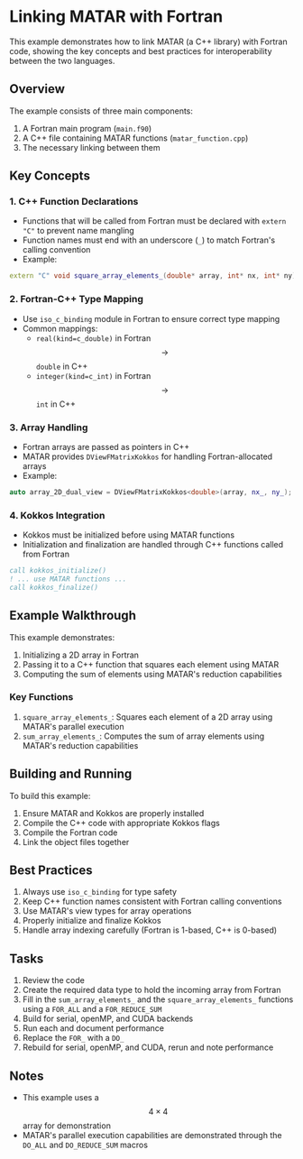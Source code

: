 # Linking MATAR with Fortran

This example demonstrates how to link MATAR (a C++ library) with Fortran code, showing the key concepts and best practices for interoperability between the two languages.

## Overview

The example consists of three main components:
1. A Fortran main program (`main.f90`)
2. A C++ file containing MATAR functions (`matar_function.cpp`)
3. The necessary linking between them

## Key Concepts

### 1. C++ Function Declarations
- Functions that will be called from Fortran must be declared with `extern "C"` to prevent name mangling
- Function names must end with an underscore (`_`) to match Fortran's calling convention
- Example:
```cpp
extern "C" void square_array_elements_(double* array, int* nx, int* ny);
```

### 2. Fortran-C++ Type Mapping
- Use `iso_c_binding` module in Fortran to ensure correct type mapping
- Common mappings:
  - `real(kind=c_double)` in Fortran $$\rightarrow$$ `double` in C++
  - `integer(kind=c_int)` in Fortran $$\rightarrow$$ `int` in C++

### 3. Array Handling
- Fortran arrays are passed as pointers in C++
- MATAR provides `DViewFMatrixKokkos` for handling Fortran-allocated arrays
- Example:
```cpp
auto array_2D_dual_view = DViewFMatrixKokkos<double>(array, nx_, ny_);
```

### 4. Kokkos Integration
- Kokkos must be initialized before using MATAR functions
- Initialization and finalization are handled through C++ functions called from Fortran
```fortran
call kokkos_initialize()
! ... use MATAR functions ...
call kokkos_finalize()
```

## Example Walkthrough

This example demonstrates:
1. Initializing a 2D array in Fortran
2. Passing it to a C++ function that squares each element using MATAR
3. Computing the sum of elements using MATAR's reduction capabilities

### Key Functions

1. `square_array_elements_`: Squares each element of a 2D array using MATAR's parallel execution
2. `sum_array_elements_`: Computes the sum of array elements using MATAR's reduction capabilities

## Building and Running

To build this example:
1. Ensure MATAR and Kokkos are properly installed
2. Compile the C++ code with appropriate Kokkos flags
3. Compile the Fortran code
4. Link the object files together

## Best Practices

1. Always use `iso_c_binding` for type safety
2. Keep C++ function names consistent with Fortran calling conventions
3. Use MATAR's view types for array operations
4. Properly initialize and finalize Kokkos
5. Handle array indexing carefully (Fortran is 1-based, C++ is 0-based)

## Tasks

1. Review the code
2. Create the required data type to hold the incoming array from Fortran
3. Fill in the `sum_array_elements_` and the `square_array_elements_` functions using a `FOR_ALL` and a `FOR_REDUCE_SUM`
4. Build for serial, openMP, and CUDA backends
5. Run each and document performance
6. Replace the `FOR_` with a `DO_`
7. Rebuild for serial, openMP, and CUDA, rerun and note performance

## Notes

- This example uses a $$4 \times 4$$ array for demonstration
- MATAR's parallel execution capabilities are demonstrated through the `DO_ALL` and `DO_REDUCE_SUM` macros
